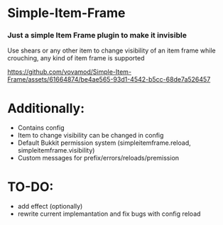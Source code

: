 # Simple-Item-Frame
### Just a simple Item Frame plugin to make it invisible
Use shears or any other item to change visibility of an item frame while crouching, any kind of item frame is supported

https://github.com/vovamod/Simple-Item-Frame/assets/61664874/be4ae565-93d1-4542-b5cc-68de7a526457

# Additionally:
- Contains config
- Item to change visibility can be changed in config
- Default Bukkit permission system (simpleitemframe.reload, simpleitemframe.visibility)
- Custom messages for prefix/errors/reloads/premission
  
# TO-DO:
- add effect (optionally)
- rewrite current implemantation and fix bugs with config reload
